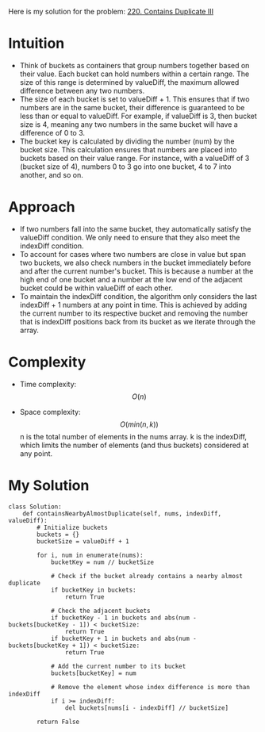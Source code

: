 Here is my solution for the problem: [220. Contains Duplicate III](https://leetcode.com/problems/contains-duplicate-iii/)


# Intuition
- Think of buckets as containers that group numbers together based on their value. Each bucket can hold numbers within a certain range. The size of this range is determined by valueDiff, the maximum allowed difference between any two numbers.
- The size of each bucket is set to valueDiff + 1. This ensures that if two numbers are in the same bucket, their difference is guaranteed to be less than or equal to valueDiff. For example, if valueDiff is 3, then bucket size is 4, meaning any two numbers in the same bucket will have a difference of 0 to 3.
- The bucket key is calculated by dividing the number (num) by the bucket size. This calculation ensures that numbers are placed into buckets based on their value range. For instance, with a valueDiff of 3 (bucket size of 4), numbers 0 to 3 go into one bucket, 4 to 7 into another, and so on.

# Approach
- If two numbers fall into the same bucket, they automatically satisfy the valueDiff condition. We only need to ensure that they also meet the indexDiff condition.
- To account for cases where two numbers are close in value but span two buckets, we also check numbers in the bucket immediately before and after the current number's bucket. This is because a number at the high end of one bucket and a number at the low end of the adjacent bucket could be within valueDiff of each other.
- To maintain the indexDiff condition, the algorithm only considers the last indexDiff + 1 numbers at any point in time. This is achieved by adding the current number to its respective bucket and removing the number that is indexDiff positions back from its bucket as we iterate through the array.

# Complexity
- Time complexity:
$$O(n)$$

- Space complexity:
$$O(min(n,k))$$
n is the total number of elements in the nums array.
k is the indexDiff, which limits the number of elements (and thus buckets) considered at any point.

# My Solution
```
class Solution:
    def containsNearbyAlmostDuplicate(self, nums, indexDiff, valueDiff):
        # Initialize buckets
        buckets = {}
        bucketSize = valueDiff + 1
        
        for i, num in enumerate(nums):
            bucketKey = num // bucketSize
            
            # Check if the bucket already contains a nearby almost duplicate
            if bucketKey in buckets:
                return True
            
            # Check the adjacent buckets
            if bucketKey - 1 in buckets and abs(num - buckets[bucketKey - 1]) < bucketSize:
                return True
            if bucketKey + 1 in buckets and abs(num - buckets[bucketKey + 1]) < bucketSize:
                return True
            
            # Add the current number to its bucket
            buckets[bucketKey] = num
            
            # Remove the element whose index difference is more than indexDiff
            if i >= indexDiff:
                del buckets[nums[i - indexDiff] // bucketSize]
        
        return False

```